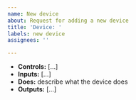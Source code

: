 ```yaml
---
name: New device
about: Request for adding a new device
title: 'Device: '
labels: new device
assignees: ''

---
```


- **Controls:** […]
- **Inputs:** […]
- **Does:** describe what the device does
- **Outputs:** […]
